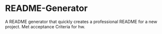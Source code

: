 # README-Generator
A README generator that quickly creates a professional README for a new project.
Met acceptance Criteria for hw.